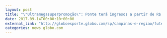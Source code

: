 ```yaml
---
layout: post
title: "\"Ultramegasuperpromoção\": Ponte terá ingresos a partir de R$ 5 no sábado"
date: 2017-09-14T00:00:10+00:00
external_link: "http://globoesporte.globo.com/sp/campinas-e-regiao/futebol/times/ponte-preta/noticia/ultramegasuperpromocao-ponte-tera-ingressos-a-partir-de-r-5-no-sabado.ghtml"
categories: news globo.com
---
```

